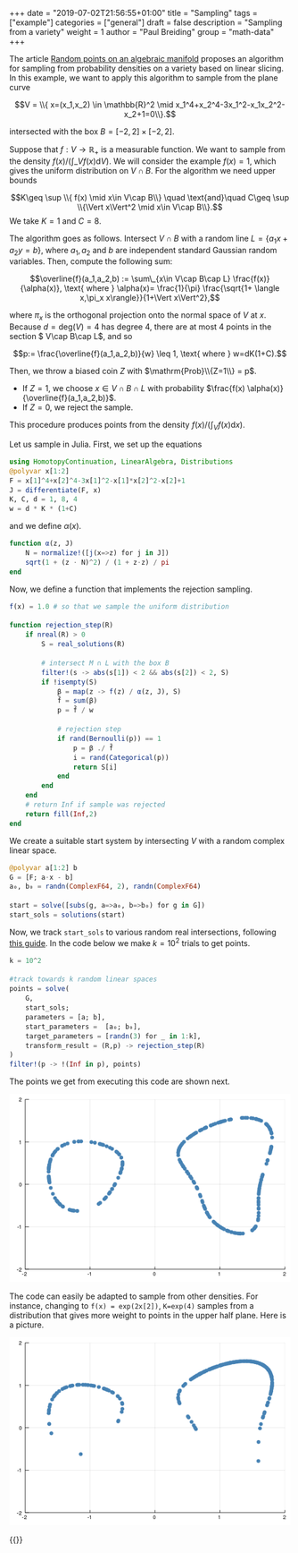 +++
date = "2019-07-02T21:56:55+01:00"
title = "Sampling"
tags = ["example"]
categories = ["general"]
draft = false
description = "Sampling from a variety"
weight = 1
author = "Paul Breiding"
group = "math-data"
+++

The article [Random points on an algebraic manifold](https://arxiv.org/abs/1810.06271) proposes an algorithm for sampling from probability densities on a variety based on linear slicing. In this example, we want to apply this algorithm to sample from the plane curve

$$V = \\{ x=(x_1,x_2) \in \mathbb{R}^2 \mid x_1^4+x_2^4-3x_1^2-x_1x_2^2-x_2+1=0\\}.$$

intersected with the box $B = [-2,2]\times [-2,2]$.

Suppose that $f:V\to \mathbb{R}_+$ is a measurable function. We want to sample from the density $f(x)/(\int\_{V} f(x) \mathrm{d}V)$. We will consider the example $f(x)=1$, which gives the uniform distribution on $V\cap B$. For the algorithm we need upper bounds

$$K\geq \sup \\{ f(x) \mid x\in V\cap B\\} \quad \text{and}\quad C\geq \sup \\{\Vert x\Vert^2 \mid x\in V\cap B\\}.$$
We take $K = 1$ and $C = 8$.

The algorithm goes as follows. Intersect $V\cap B$ with a random line $L=\{a_1x+a_2y=b\}$, where $a_1,a_2$ and $b$ are independent standard Gaussian random variables.
Then, compute the following sum:

$$\overline{f}(a_1,a_2,b) := \sum\_{x\in V\cap B\cap L}  \frac{f(x)}{\alpha(x)}, \text{ where } \alpha(x)= \frac{1}{\pi} \frac{\sqrt{1+ \langle x,\pi_x x\rangle}}{1+\Vert x\Vert^2},$$

where $\pi_x$ is the orthogonal projection onto the normal space of $V$ at $x$. Because $d=\mathrm{deg}(V)=4$ has degree $4$, there are at most 4 points in the section $ V\cap B\cap L$, and so

$$p:= \frac{\overline{f}(a_1,a_2,b)}{w} \leq 1, \text{ where } w=dK(1+C).$$

Then, we throw a biased coin $Z$ with $\mathrm{Prob}\\{Z=1\\} = p$.

* If $Z=1$, we choose $x\in V\cap B\cap L$ with probability $\frac{f(x) \alpha(x)}{\overline{f}(a_1,a_2,b)}$.
* If $Z=0$, we reject the sample.

This procedure produces points from the density $f(x)/(\int_V f(x)\mathrm{d}x)$.

Let us sample in Julia. First, we set up the equations

```julia
using HomotopyContinuation, LinearAlgebra, Distributions
@polyvar x[1:2]
F = x[1]^4+x[2]^4-3x[1]^2-x[1]*x[2]^2-x[2]+1
J = differentiate(F, x)
K, C, d = 1, 8, 4
w = d * K * (1+C)
```

and we define $\alpha(x)$.

```julia
function α(z, J)
    N = normalize!([j(x=>z) for j in J])
    sqrt(1 + (z ⋅ N)^2) / (1 + z⋅z) / pi
end
```

Now, we define a function that implements the rejection sampling.

```julia
f(x) = 1.0 # so that we sample the uniform distribution

function rejection_step(R)
    if nreal(R) > 0
        S = real_solutions(R)

        # intersect M ∩ L with the box B
        filter!(s -> abs(s[1]) < 2 && abs(s[2]) < 2, S)
        if !isempty(S)
            β = map(z -> f(z) / α(z, J), S)
            f̄ = sum(β)
            p = f̄ / w

            # rejection step
            if rand(Bernoulli(p)) == 1
                p = β ./ f̄
                i = rand(Categorical(p))
                return S[i]
            end
        end
    end
    # return Inf if sample was rejected
    return fill(Inf,2)
end
```

We create a suitable start system by intersecting $V$ with a random complex linear space.

```julia
@polyvar a[1:2] b
G = [F; a⋅x - b]
a₀, b₀ = randn(ComplexF64, 2), randn(ComplexF64)

start = solve([subs(g, a=>a₀, b=>b₀) for g in G])
start_sols = solutions(start)
```

Now, we track `start_sols` to various random real intersections, following [this guide](/guides/many-systems). In the code below we make $k=10^2$ trials to get points.

```julia
k = 10^2

#track towards k random linear spaces
points = solve(
    G,
    start_sols;
    parameters = [a; b],
    start_parameters =  [a₀; b₀],
    target_parameters = [randn(3) for _ in 1:k],
    transform_result = (R,p) -> rejection_step(R)
)
filter!(p -> !(Inf in p), points)
```

The points we get from executing this code are shown next.

<p style="text-align:center;"><img src="/images/unif.png" width="700px"/></p>

The code can easily be adapted to sample from other densities. For instance, changing to `f(x) = exp(2x[2])`, `K=exp(4)` samples from a distribution that gives more weight to points in the upper half plane. Here is a picture.

<p style="text-align:center;"><img src="/images/exp.png" width="700px"/></p>


{{<bibtex >}}
